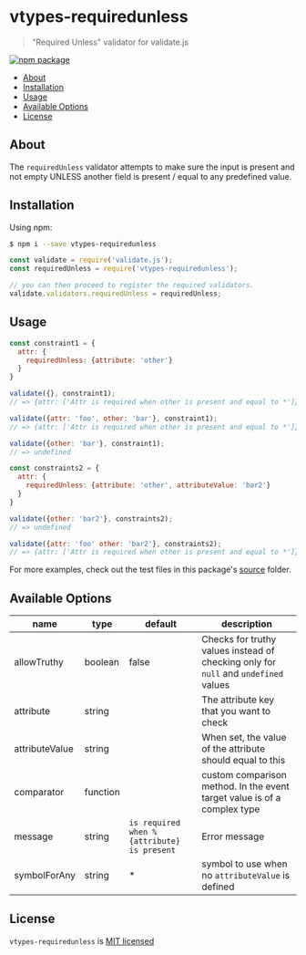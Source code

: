# vtypes-requiredunless

> "Required Unless" validator for validate.js

[![npm package][npm-badge]][npm-link]

- [About](#about)
- [Installation](#installation)
- [Usage](#usage)
- [Available Options](#available-options)
- [License](#license)

## About

The `requiredUnless` validator attempts to make sure the input is present
and not empty UNLESS another field is present / equal to any predefined value.

## Installation

Using npm:

```sh
$ npm i --save vtypes-requiredunless
```

```js
const validate = require('validate.js');
const requiredUnless = require('vtypes-requiredunless');

// you can then proceed to register the required validators.
validate.validators.requiredUnless = requiredUnless;
```

## Usage

```js
const constraint1 = {
  attr: {
    requiredUnless: {attribute: 'other'}
  }
}

validate({}, constraint1);
// => {attr: ['Attr is required when other is present and equal to *']}

validate({attr: 'foo', other: 'bar'}, constraint1);
// => {attr: ['Attr is required when other is present and equal to *']}

validate({other: 'bar'}, constraint1);
// => undefined

const constraints2 = {
  attr: {
    requiredUnless: {attribute: 'other', attributeValue: 'bar2'}
  }
}

validate({other: 'bar2'}, constraints2);
// => undefined

validate({attr: 'foo' other: 'bar2'}, constraints2);
// => {attr: ['Attr is required when other is present and equal to *']}
```

For more examples, check out the test files in this package's [source][src] folder.

## Available Options

| name           | type     | default                                    | description                                                                         |
| -------------- | -------- | ------------------------------------------ | ----------------------------------------------------------------------------------- |
| allowTruthy    | boolean  | false                                      | Checks for truthy values instead of checking only for `null` and `undefined` values |
| attribute      | string   |                                            | The attribute key that you want to check                                            |
| attributeValue | string   |                                            | When set, the value of the attribute should equal to this                           |
| comparator     | function |                                            | custom comparison method. In the event target value is of a complex type            |
| message        | string   | `is required when %{attribute} is present` | Error message                                                                       |
| symbolForAny   | string   | *                                          | symbol to use when no `attributeValue` is defined                                   |

## License

`vtypes-requiredunless` is [MIT licensed][license]

[npm-badge]: https://img.shields.io/npm/v/vtypes-requiredunless.svg?style=flat-square
[npm-link]: https://www.npmjs.com/package/vtypes-requiredunless
[repository]: https://github.com/yeojz/vtypes
[license]: https://github.com/yeojz/vtypes/blob/master/LICENSE
[src]: https://github.com/yeojz/vtypes/tree/master/packages/vtypes-requiredunless/src
